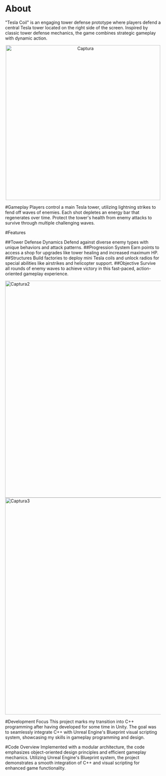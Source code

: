# About
"Tesla Coil" is an engaging tower defense prototype where players defend a central Tesla tower located on the right side of the screen. Inspired by classic tower defense mechanics, the game combines strategic gameplay with dynamic action.

<div style="text-align: center;">
    <img src="https://github.com/XavierMerino01/TeslaCoil/assets/71768212/4bf09eac-2bf5-437f-acdf-2b16606cba05" alt="Captura" width="500">
</div>

#Gameplay
Players control a main Tesla tower, utilizing lightning strikes to fend off waves of enemies. Each shot depletes an energy bar that regenerates over time. Protect the tower's health from enemy attacks to survive through multiple challenging waves.

#Features

##Tower Defense Dynamics
Defend against diverse enemy types with unique behaviors and attack patterns.
##Progression System
Earn points to access a shop for upgrades like tower healing and increased maximum HP.
##Structures 
Build factories to deploy mini Tesla coils and unlock radios for special abilities like airstrikes and helicopter support.
##Objective
Survive all rounds of enemy waves to achieve victory in this fast-paced, action-oriented gameplay experience.

<div style="display: flex;">
    <img src="https://github.com/XavierMerino01/TeslaCoil/assets/71768212/52a3e784-fca3-46ae-a29d-c61e5ae4b17b" alt="Captura2" width="700">
</div>

<div style="display: flex;">
    <img src="https://github.com/XavierMerino01/TeslaCoil/assets/71768212/7a7e08a6-c3f3-4762-9055-f873e034c032" alt="Captura3" width="700">
</div>

#Development Focus
This project marks my transition into C++ programming after having developed for some time in Unity. The goal was to seamlessly integrate C++ with Unreal Engine's Blueprint visual scripting system, showcasing my skills in gameplay programming and design.

#Code Overview
Implemented with a modular architecture, the code emphasizes object-oriented design principles and efficient gameplay mechanics. Utilizing Unreal Engine's Blueprint system, the project demonstrates a smooth integration of C++ and visual scripting for enhanced game functionality.



